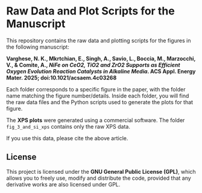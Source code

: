 # Raw Data and Plot Scripts for the Manuscript

This repository contains the raw data and plotting scripts for the figures in the following manuscript:

**Varghese, N. K., Mkrtchian, E., Singh, A., Savio, L., Boccia, M., Marzocchi, V., & Comite, A., *NiFe on CeO2, TiO2 and ZrO2 Supports as Efficient Oxygen Evolution Reaction Catalysts in Alkaline Media*. ACS Appl. Energy Mater. 2025; doi:10.1021/acsaem.4c03268**

Each folder corresponds to a specific figure in the paper, with the folder name matching the figure number/details. Inside each folder, you will find the raw data files and the Python scripts used to generate the plots for that figure.

The **XPS plots** were generated using a commercial software. The folder `fig_3_and_si_xps` contains only the raw XPS data.

If you use this data, please cite the above article.

## License

This project is licensed under the **GNU General Public License (GPL)**, which allows you to freely use, modify and distribute the code, provided that any derivative works are also licensed under GPL.
